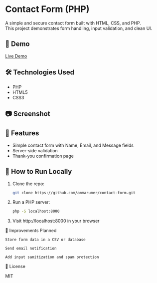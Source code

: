 # Contact Form (PHP)

A simple and secure contact form built with HTML, CSS, and PHP.  
This project demonstrates form handling, input validation, and clean UI.

## 🚀 Demo
[Live Demo](#) <!-- Add this if you deploy -->

## 🛠 Technologies Used
- PHP
- HTML5
- CSS3

## 📷 Screenshot
<!-- Add screenshot here if you want -->

## 📁 Features
- Simple contact form with Name, Email, and Message fields
- Server-side validation
- Thank-you confirmation page

## 🧪 How to Run Locally
1. Clone the repo:
   ```bash
   git clone https://github.com/ammarumer/contact-form.git
2. Run a PHP server:
   ```bash
   php -S localhost:8000
3. Visit http://localhost:8000 in your browser   

🧩 Improvements Planned

    Store form data in a CSV or database

    Send email notification

    Add input sanitization and spam protection

📄 License

MIT
